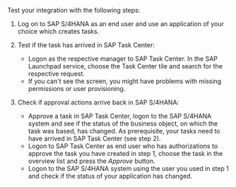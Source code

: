 Test your integration with the following steps:


1. Log on to SAP S/4HANA as an end user and use an application of your choice which creates tasks.   

2. Test if the task has arrived in SAP Task Center:  
    - Logon as the respective manager to SAP Task Center. In the SAP Launchpad service, choose the Task Center tile and search for the respective request. 
    - If you can't see the screen, you might have problems with missing permissions or user provisioning.   

3. Check if approval actions arrive back in SAP S/4HANA:
    - Approve a task in SAP Task Center, logon to the SAP S/4HANA system and see if the status of the business object, on which the task was based, has changed. As prerequisite, your tasks need to have arrived in SAP Task Center (see step 2). 
    - Logon to SAP Task Center as end user who has authorizations to approve the task you have created in step 1, choose the task in the overview list and press the *Approve* button. 
    - Logon to the SAP S/4HANA system using the user you used in step 1 and check if the status of your application has changed.


